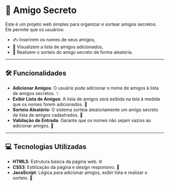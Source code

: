 # 🎉 **Amigo Secreto**

Este é um projeto web simples para organizar e sortear amigos secretos. Ele permite que os usuários:
- ✍️ Inserirem os nomes de seus amigos,
- 👀 Visualizem a lista de amigos adicionados,
- 🎲 Realizem o sorteio do amigo secreto de forma aleatória.

---

## 🛠️ **Funcionalidades**

- **Adicionar Amigos**: O usuário pode adicionar o nome de amigos à lista de amigos secretos. ✨
- **Exibir Lista de Amigos**: A lista de amigos será exibida na tela à medida que os nomes forem adicionados. 📜
- **Sorteio Aleatório**: O sistema sorteia aleatoriamente um amigo secreto da lista de amigos cadastrados. 🎉
- **Validação de Entrada**: Garante que os nomes não sejam vazios ao adicionar amigos. 🚫

---

## 💻 **Tecnologias Utilizadas**

- **HTML5**: Estrutura básica da página web. 🌐
- **CSS3**: Estilização da página e design responsivo. 🎨
- **JavaScript**: Lógica para adicionar amigos, exibir lista e realizar o sorteio. 🤖
